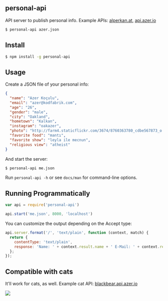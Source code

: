 ## personal-api

API server to publish personal info. Example APIs: [alperkan.at](http://alperkan.at), [api.azer.io](http://api.azer.io)

```bash
$ personal-api azer.json
```

## Install

```bash
$ npm install -g personal-api
```

## Usage

Create a JSON file of your personal info:

```json
{
  "name": "Azer Koçulu",
  "email": "azer@kodfabrik.com",
  "age": "26",
  "gender": "male",
  "city": "Oakland",
  "hometown": "Kalkan",
  "instagram": "oakazer",
  "photo": "http://farm4.staticflickr.com/3674/8760363780_cdbe567873_o.jpg",
  "favorite food": "mantı",
  "favorite show": "leyla ile mecnun",
  "religious view": "atheist"
}
```

And start the server:

```bash
$ personal-api me.json
```

Run `personal-api -h` or see `docs/man` for command-line options.

## Running Programmatically

```js
var api = require('personal-api')

api.start('me.json', 8000, 'localhost')
```

You can customize the output depending on the Accept type:

```js
api.server.format('/', 'text/plain', function (context, match) {
  return {
    contentType: 'text/plain',
    response: 'Name: ' + context.result.name + ' E-Mail: ' + context.result.email
  };
});
```

## Compatible with cats

It'll work for cats, as well. Example cat API: [blackbear.api.azer.io](http://blackbear.api.azer.io/)

![](http://distilleryimage9.ak.instagram.com/8ab17022616811e38fb612064f8bfb61_6.jpg)
